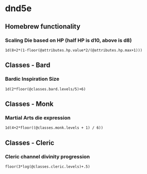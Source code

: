 # dnd5e

## Homebrew functionality

### Scaling Die based on HP (half HP is d10, above is d8)
`1d(8+2*(1-floor(@attributes.hp.value*2/(@attributes.hp.max+1)))`

## Classes - Bard

### Bardic Inspiration Size
`1d(2*floor(@classes.bard.levels/5)+6)`

## Classes - Monk

### Martial Arts die expression
`1d(4+2*floor((@classes.monk.levels + 1) / 6))`

## Classes - Cleric

### Cleric channel divinity progression 
`floor(3*log(@classes.cleric.levels)+.5)`
